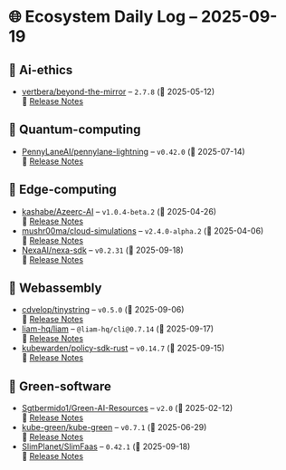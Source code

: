 # 🌐 Ecosystem Daily Log – 2025-09-19

## 🔹 Ai-ethics
- [vertbera/beyond-the-mirror](https://github.com/vertbera/beyond-the-mirror/releases/tag/2.7.8) – `2.7.8` (📅 2025-05-12)  
  🔗 [Release Notes](https://github.com/vertbera/beyond-the-mirror/releases/tag/2.7.8)

## 🔹 Quantum-computing
- [PennyLaneAI/pennylane-lightning](https://github.com/PennyLaneAI/pennylane-lightning/releases/tag/v0.42.0) – `v0.42.0` (📅 2025-07-14)  
  🔗 [Release Notes](https://github.com/PennyLaneAI/pennylane-lightning/releases/tag/v0.42.0)

## 🔹 Edge-computing
- [kashabe/Azeerc-AI](https://github.com/kashabe/Azeerc-AI/releases/tag/v1.0.4-beta.2) – `v1.0.4-beta.2` (📅 2025-04-26)  
  🔗 [Release Notes](https://github.com/kashabe/Azeerc-AI/releases/tag/v1.0.4-beta.2)
- [mushr00ma/cloud-simulations](https://github.com/mushr00ma/cloud-simulations/releases/tag/v2.4.0-alpha.2) – `v2.4.0-alpha.2` (📅 2025-04-06)  
  🔗 [Release Notes](https://github.com/mushr00ma/cloud-simulations/releases/tag/v2.4.0-alpha.2)
- [NexaAI/nexa-sdk](https://github.com/NexaAI/nexa-sdk/releases/tag/v0.2.31) – `v0.2.31` (📅 2025-09-18)  
  🔗 [Release Notes](https://github.com/NexaAI/nexa-sdk/releases/tag/v0.2.31)

## 🔹 Webassembly
- [cdvelop/tinystring](https://github.com/cdvelop/tinystring/releases/tag/v0.5.0) – `v0.5.0` (📅 2025-09-06)  
  🔗 [Release Notes](https://github.com/cdvelop/tinystring/releases/tag/v0.5.0)
- [liam-hq/liam](https://github.com/liam-hq/liam/releases/tag/%40liam-hq/cli%400.7.14) – `@liam-hq/cli@0.7.14` (📅 2025-09-17)  
  🔗 [Release Notes](https://github.com/liam-hq/liam/releases/tag/%40liam-hq/cli%400.7.14)
- [kubewarden/policy-sdk-rust](https://github.com/kubewarden/policy-sdk-rust/releases/tag/v0.14.7) – `v0.14.7` (📅 2025-09-15)  
  🔗 [Release Notes](https://github.com/kubewarden/policy-sdk-rust/releases/tag/v0.14.7)

## 🔹 Green-software
- [Sgtbermido1/Green-AI-Resources](https://github.com/Sgtbermido1/Green-AI-Resources/releases/tag/v2.0) – `v2.0` (📅 2025-02-12)  
  🔗 [Release Notes](https://github.com/Sgtbermido1/Green-AI-Resources/releases/tag/v2.0)
- [kube-green/kube-green](https://github.com/kube-green/kube-green/releases/tag/v0.7.1) – `v0.7.1` (📅 2025-06-29)  
  🔗 [Release Notes](https://github.com/kube-green/kube-green/releases/tag/v0.7.1)
- [SlimPlanet/SlimFaas](https://github.com/SlimPlanet/SlimFaas/releases/tag/0.42.1) – `0.42.1` (📅 2025-09-18)  
  🔗 [Release Notes](https://github.com/SlimPlanet/SlimFaas/releases/tag/0.42.1)